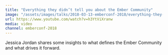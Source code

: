 ```yaml
---
title: "Everything they didn’t tell you about the Ember Community"
image: "/assets/images/talks/2018-03-13-emberconf-2018/everything-they-didnt-tell-you-about-the-ember-community.png"
url: https://www.youtube.com/watch?v=h3YtViXranw
media: video
channel: emberconf-2018
---
```


Jessica Jordan shares some insights to what defines the Ember Community and what drives it forward.
